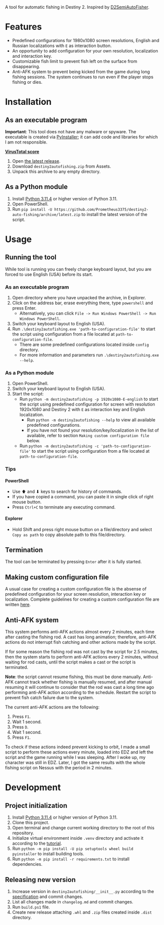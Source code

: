 A tool for automatic fishing in Destiny 2.
Inspired by [D2SemiAutoFisher](https://github.com/Chadhendrixs/D2SemiAutoFisher).

# Features

- Predefined configurations for 1980x1080 screen resolutions,
  English and Russian localizations with `E` as interaction button.
- An opportunity to add configuration for your own resolution, localization and interaction key.
- Customizable fish limit to prevent fish left on the surface from disappearing.
- Anti-AFK system to prevent being kicked from the game during long fishing sessions.
  The system continues to run even if the player stops fishing or dies.

# Installation

## As an executable program

**Important**: This tool does not have any malware or spyware.
The executable is created via [PyInstaller](https://github.com/pyinstaller/pyinstaller);
it can add code and libraries for which I am not responsible.

**[VirusTotal score](https://www.virustotal.com/gui/file/dfef31698a174430ee565a48ab295a9be4bafde73df0675b05b10a758b822d22)**

1. Open
   [the latest release](https://github.com/Prometheus3375/destiny2-auto-fishing/releases/latest).
2. Download `destiny2autofishing.zip` from Assets.
3. Unpack this archive to any empty directory.

## As a Python module

1. Install [Python 3.11.4](https://www.python.org/downloads/release/python-3114/)
   or higher version of Python 3.11.
2. Open PowerShell.
3. Run `pip install -U https://github.com/Prometheus3375/destiny2-auto-fishing/archive/latest.zip`
   to install the latest version of the script.

# Usage

## Running the tool

While tool is running you can freely change keyboard layout,
but you are forced to use English (USA) before its start.

### As an executable program

1. Open directory where you have unpacked the archive, in Explorer.
2. Click on the address bar, erase everything there, type `powershell` and press Enter.
    - Alternatively, you can click `File -> Run Windows PowerShell -> Run Windows PowerShell`.
3. Switch your keyboard layout to English (USA).
4. Run `.\destiny2autofishing.exe 'path-to-configuration-file'` to start the script
   using configuration from a file located at `path-to-configuration-file`.
    - There are some predefined configurations located inside `config` directory.
    - For more information and parameters run `.\destiny2autofishing.exe --help`.

### As a Python module

1. Open PowerShell.
2. Switch your keyboard layout to English (USA).
3. Start the script:
    - Run `python -m destiny2autofishing -p 1920x1080-E-english` to start the script
      using predefined configuration for screen with resolution 1920x1080
      and Destiny 2 with `E` as interaction key and English localization.
        - Run `python -m destiny2autofishing --help` to view
          all available predefined configurations.
        - If you have not found your resolution/key/localization in the list of available,
          refer to section `Making custom configuration file` below.
    - Run `python -m destiny2autofishing -c 'path-to-configuration-file'` to start the script
      using configuration from a file located at `path-to-configuration-file`.

### Tips

#### PowerShell

- Use ⬆ and ⬇ keys to search for history of commands.
- If you have copied a command, you can paste it in single click of right mouse button.
- Press `Ctrl+C` to terminate any executing command.

#### Explorer

- Hold Shift and press right mouse button on a file/directory and select `Copy as path`
  to copy absolute path to this file/directory.

## Termination

The tool can be terminated by pressing `Enter` after it is fully started.

## Making custom configuration file

[//]: # (Specify full URL, so that views on other platforms will contain valid URL)

A usual case for creating a custom configuration file is the absense of predefined configuration
for your screen resolution, interaction key or localization.
Complete guidelines for creating a custom configuration file are written
[here](https://github.com/Prometheus3375/destiny2-auto-fishing/blob/main/resources/config-guide.md).

## Anti-AFK system

This system performs anti-AFK actions almost every 2 minutes,
each time after casting the fishing rod. A cast has long animation;
therefore, anti-AFK actions do not interrupt fish catching and other actions made by the script.

If for some reason the fishing rod was not cast by the script for 2.5 minutes,
then the system starts to perform anti-AFK actions every 2 minutes, without
waiting for rod casts, until the script makes a cast or the script is terminated.

**Note**: the script cannot resume fishing, this must be done manually.
Anti-AFK cannot track whether fishing is manually resumed, and after manual resuming
it will continue to consider that the rod was cast a long time ago
performing anti-AFK action according to the schedule.
Restart the script to prevent fish catch failure due to the system.

The current anti-AFK actions are the following:

1. Press `F1`.
2. Wait 1 second.
3. Press `D`.
4. Wait 1 second.
5. Press `F1`.

To check if these actions indeed prevent kicking to orbit,
I made a small script to perform these actions every minute,
loaded into EDZ and left the script and the game running while I was sleeping.
After I woke up, my character was still in EDZ.
Later, I got the same results with the whole fishing script on Nessus with the period in 2 minutes.

# Development

## Project initialization

1. Install [Python 3.11.4](https://www.python.org/downloads/release/python-3114/)
   or higher version of Python 3.11.
2. Clone this project.
3. Open terminal and change current working directory to the root of this repository.
4. Initialize virtual environment inside `.venv` directory and activate it according to the
   [tutorial](https://docs.python.org/3/library/venv.html).
5. Run `python -m pip install -U pip setuptools wheel build pyinstaller` to install building tools.
6. Run `python -m pip install -r requirements.txt` to install dependencies.

## Releasing new version

1. Increase version in `destiny2autofishing/__init__.py`
   according to the [specification](https://peps.python.org/pep-0440/) and commit changes.
2. List all changes made in `changelog.md` and commit changes.
3. Run `build.ps1` file.
4. Create new release attaching `.whl` and `.zip` files created inside `.dist` directory.
